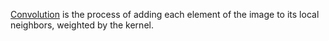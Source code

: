 [Convolution](https://en.wikipedia.org/wiki/Kernel_(image_processing)) 
is the process of adding each element of the image to its local neighbors, weighted by the kernel. 
